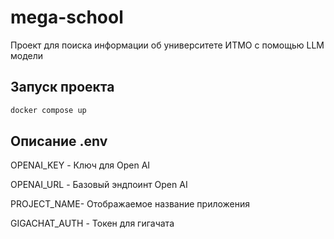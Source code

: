 # mega-school

Проект для поиска информации об университете ИТМО с помощью LLM модели

## Запуск проекта
```bash
docker compose up
```

## Описание .env
OPENAI_KEY - Ключ для Open AI

OPENAI_URL - Базовый эндпоинт Open AI

PROJECT_NAME- Отображаемое название приложения

GIGACHAT_AUTH - Токен для гигачата
